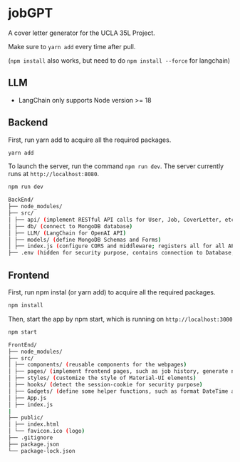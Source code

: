 # jobGPT

A cover letter generator for the UCLA 35L Project.

Make sure to `yarn add` every time after pull.

(`npm install` also works, but need to do `npm install --force` for langchain)

## LLM

- LangChain only supports Node version >= 18

## Backend

First, run yarn add to acquire all the required packages. 
```bash
yarn add
```
To launch the server, run the command `npm run dev`. The server currently runs at `http://localhost:8080`.
```bash
npm run dev
```

```bash
BackEnd/
├── node_modules/
├── src/
│ ├── api/ (implement RESTful API calls for User, Job, CoverLetter, etc)
│ ├── db/ (connect to MongoDB database)
│ ├── LLM/ (LangChain for OpenAI API)
│ ├── models/ (define MongoDB Schemas and Forms)
│ ├── index.js (configure CORS and middleware; registers all for all API)
├── .env (hidden for security purpose, contains connection to Database, and also sceret key of OpenAI API, etc.)
```

## Frontend

First, run npm instal (or yarn add) to acquire all the required packages. 

```bash
npm install
```

Then, start the app by npm start, which is running on `http://localhost:3000`

```bash 
npm start
```

```bash
FrontEnd/
├── node_modules/
├── src/
│ ├── components/ (reusable components for the webpages)
│ ├── pages/ (implement frontend pages, such as job history, generate new cover letter, personal profile)
│ ├── styles/ (customize the style of Material-UI elements)
│ ├── hooks/ (detect the session-cookie for security purpose)
│ ├── Gadgets/ (define some helper functions, such as format DateTime and Validate Form)
│ ├── App.js
│ ├── index.js
|
├── public/
│ ├── index.html
│ └── favicon.ico (logo)
├── .gitignore
├── package.json
└── package-lock.json
```
